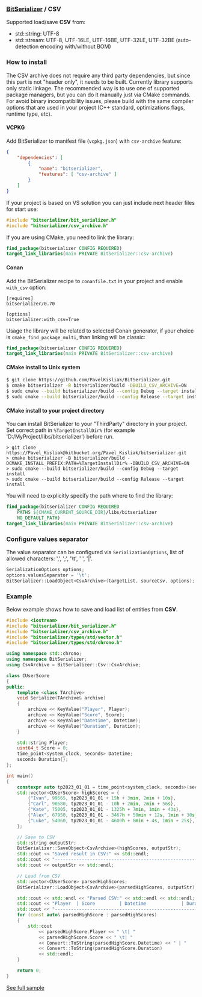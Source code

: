 ### [BitSerializer](../README.md) / CSV

Supported load/save **CSV** from:

- std::string: UTF-8
- std::stream: UTF-8, UTF-16LE, UTF-16BE, UTF-32LE, UTF-32BE (auto-detection encoding with/without BOM)

### How to install
The CSV archive does not require any third party dependencies, but since this part is not "header only", it needs to be built. Currently library supports only static linkage. The recommended way is to use one of supported package managers, but you can do it manually just via CMake commands.
For avoid binary incompatibility issues, please build with the same compiler options that are used in your project (C++ standard, optimizations flags, runtime type, etc).
#### VCPKG
Add BitSerializer to manifest file (`vcpkg.json`) with `csv-archive` feature:
```json
{
    "dependencies": [
        {
            "name": "bitserializer",
            "features": [ "csv-archive" ]
        }
    ]
}
```
If your project is based on VS solution you can just include next header files for start use:
```cpp
#include "bitserializer/bit_serializer.h"
#include "bitserializer/csv_archive.h"
```
If you are using CMake, you need to link the library:
```cmake
find_package(bitserializer CONFIG REQUIRED)
target_link_libraries(main PRIVATE BitSerializer::csv-archive)
```
#### Conan
Add the BitSerializer recipe to `conanfile.txt` in your project and enable `with_csv` option:
```
[requires]
bitserializer/0.70

[options]
bitserializer:with_csv=True
```
Usage the library will be related to selected Conan generator, if your choice is `cmake_find_package_multi`, than linking will be classic:
```cmake
find_package(bitserializer CONFIG REQUIRED)
target_link_libraries(main PRIVATE BitSerializer::csv-archive)
```
#### CMake install to Unix system
```sh
$ git clone https://github.com/PavelKisliak/BitSerializer.git
$ cmake bitserializer -B bitserializer/build -DBUILD_CSV_ARCHIVE=ON
$ sudo cmake --build bitserializer/build --config Debug --target install
$ sudo cmake --build bitserializer/build --config Release --target install
```
#### CMake install to your project directory
You can install BitSerializer to your "ThirdParty" directory in your project.
Set correct path in `%TargetInstallDir%` (for example 'D:/MyProject/libs/bitserializer') before run.
```shell
> git clone https://Pavel_Kisliak@bitbucket.org/Pavel_Kisliak/bitserializer.git
> cmake bitserializer -B bitserializer/build -DCMAKE_INSTALL_PREFIX:PATH=%TargetInstallDir% -DBUILD_CSV_ARCHIVE=ON
> sudo cmake --build bitserializer/build --config Debug --target install
> sudo cmake --build bitserializer/build --config Release --target install
```
You will need to explicitly specify the path where to find the library:
```cmake
find_package(bitserializer CONFIG REQUIRED
    PATHS ${CMAKE_CURRENT_SOURCE_DIR}/libs/bitserializer
    NO_DEFAULT_PATH)
target_link_libraries(main PRIVATE BitSerializer::csv-archive)
```

### Configure values separator
The value separator can be configured via `SerializationOptions`, list of allowed characters: ',', ';', '\t', ' ', '|'.
```cpp
SerializationOptions options;
options.valuesSeparator = '\t';
BitSerializer::LoadObject<CsvArchive>(targetList, sourceCsv, options);
```

### Example
Below example shows how to save and load list of entities from **CSV**.
```cpp
#include <iostream>
#include "bitserializer/bit_serializer.h"
#include "bitserializer/csv_archive.h"
#include "bitserializer/types/std/vector.h"
#include "bitserializer/types/std/chrono.h"

using namespace std::chrono;
using namespace BitSerializer;
using CsvArchive = BitSerializer::Csv::CsvArchive;

class CUserScore
{
public:
    template <class TArchive>
    void Serialize(TArchive& archive)
    {
        archive << KeyValue("Player", Player);
        archive << KeyValue("Score", Score);
        archive << KeyValue("Datetime", Datetime);
        archive << KeyValue("Duration", Duration);
    }

    std::string Player;
    uint64_t Score = 0;
    time_point<system_clock, seconds> Datetime;
    seconds Duration{};
};

int main()
{
    constexpr auto tp2023_01_01 = time_point<system_clock, seconds>(seconds(1672531200));
    std::vector<CUserScore> highScores = {
        {"Ivan", 99565, tp2023_01_01 + 15h + 3min, 2min + 10s},
        {"Carl", 90580, tp2023_01_01 - 10h + 2min, 2min + 56s},
        {"Kate", 75005, tp2023_01_01 - 1325h + 7min, 1min + 43s},
        {"Alex", 67950, tp2023_01_01 - 3467h + 50min + 12s, 1min + 30s},
        {"Luke", 54060, tp2023_01_01 - 4600h + 8min + 4s, 1min + 25s},
    };

    // Save to CSV
    std::string outputStr;
    BitSerializer::SaveObject<CsvArchive>(highScores, outputStr);
    std::cout << "Saved result in CSV:" << std::endl;
    std::cout << "----------------------------------------------------------" << std::endl;
    std::cout << outputStr << std::endl;

    // Load from CSV
    std::vector<CUserScore> parsedHighScores;
    BitSerializer::LoadObject<CsvArchive>(parsedHighScores, outputStr);

    std::cout << std::endl << "Parsed CSV:" << std::endl << std::endl;
    std::cout << "Player  | Score         | Datetime             | Duration" << std::endl;
    std::cout << "---------------------------------------------------------" << std::endl;
    for (const auto& parsedHighScore : parsedHighScores)
    {
        std::cout
            << parsedHighScore.Player << " \t| "
            << parsedHighScore.Score << " \t| "
            << Convert::ToString(parsedHighScore.Datetime) << " | "
            << Convert::ToString(parsedHighScore.Duration)
            << std::endl;
    }

    return 0;
}
```
[See full sample](../samples/serialize_to_csv/serialize_to_csv.cpp)
